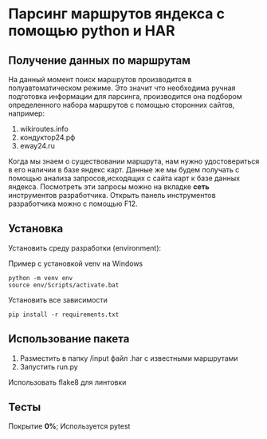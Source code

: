# Парсинг маршрутов яндекса с помощью python и HAR

## Получение данных по маршрутам

На данный момент поиск маршрутов производится в полуавтоматическом режиме. Это значит что необходима ручная подготовка информации для парсинга, производится она подбором определенного набора маршрутов с помощью сторонних сайтов, например:

1. wikiroutes.info
2. кондуктор24.рф
3. eway24.ru

Когда мы знаем о существовании маршрута, нам нужно удостовериться в его наличии в базе яндекс карт.
Данные же мы будем получать с помощью анализа запросов,исходящих с сайта карт к базе данных яндекса. Посмотреть эти запросы можно на вкладке **сеть** инструментов разработчика.
Открыть панель инструментов разработчика можно с помощью F12.

## Установка
Установить среду разработки (environment): 

Пример с установкой venv на Windows

	python -m venv env
	source env/Scripts/activate.bat

Установить все зависимости

	pip install -r requirements.txt

## Использование пакета

1. Разместить в папку /input файл .har с известными маршрутами
2. Запустить run.py

Использовать flake8 для линтовки

## Тесты

Покрытие __0%__;
Используется pytest
